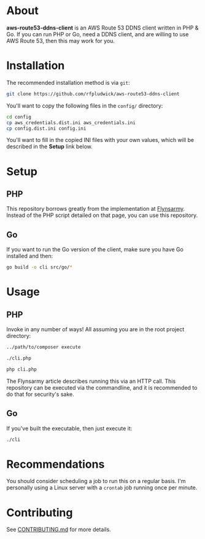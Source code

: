 # About

**aws-route53-ddns-client** is an AWS Route 53 DDNS client written in PHP & Go. If you can run PHP or Go, need a DDNS client,
 and are willing to use AWS Route 53, then this may work for you.

# Installation

The recommended installation method is via `git`:

```bash
git clone https://github.com/rfpludwick/aws-route53-ddns-client
```

You'll want to copy the following files in the `config/` directory:

```bash
cd config
cp aws_credentials.dist.ini aws_credentials.ini
cp config.dist.ini config.ini
```

You'll want to fill in the copied INI files with your own values, which will be described in the **Setup** link below.

# Setup

## PHP

This repository borrows greatly from the implementation at 
[Flynsarmy](https://www.flynsarmy.com/2015/12/setting-up-dynamic-dns-to-your-home-with-route-53/). Instead of the PHP
script detailed on that page, you can use this repository.

## Go

If you want to run the Go version of the client, make sure you have Go installed and then:

```bash
go build -o cli src/go/*
```

# Usage

## PHP

Invoke in any number of ways! All assuming you are in the root project directory:

```bash
../path/to/composer execute
```

```bash
./cli.php
```

```bash
php cli.php
```

The Flynsarmy article describes running this via an HTTP call. This repository can be executed via the commandline, and
it is recommended to do that for security's sake.

## Go

If you've built the executable, then just execute it:

```bash
./cli
```

# Recommendations

You should consider scheduling a job to run this on a regular basis. I'm personally using a Linux server with a 
`crontab` job running once per minute.

# Contributing

See [CONTRIBUTING.md](CONTRIBUTING.md) for more details.
